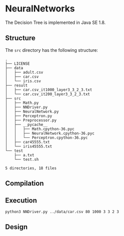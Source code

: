 # NeuralNetworks

The Decision Tree is implemented in Java SE 1.8.

## Structure

The `src` directory has the following structure:

    .
    ├── LICENSE
    ├── data
    │   ├── adult.csv
    │   ├── car.csv
    │   └── iris.csv
    ├── result
    │   ├── car.csv_it1000_layer3_3_2_3.txt
    │   └── car.csv_it200_layer3_3_2_3.txt
    ├── src
    │   ├── Math.py
    │   ├── NNDriver.py
    │   ├── NeuralNetwork.py
    │   ├── Perceptron.py
    │   ├── Preprocessor.py
    │   ├── __pycache__
    │   │   ├── Math.cpython-36.pyc
    │   │   ├── NeuralNetwork.cpython-36.pyc
    │   │   └── Perceptron.cpython-36.pyc
    │   ├── car45555.txt
    │   └── iris45555.txt
    └── test
        ├── a.txt
        └── test.sh

    5 directories, 18 files
    

## Compilation


## Execution

    python3 NNDriver.py ../data/car.csv 80 1000 3 3 2 3

## Design

